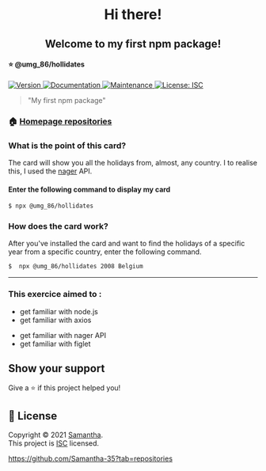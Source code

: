 <h1 align="center"> Hi there!</h1> 
<h2 align="center"> Welcome to my first npm package!</br>
<h4> ⭐️ @umg_86/hollidates</h4>
<p>
  <a href="https://www.npmjs.com/package/@umg_86/hollidates" target="_blank">
    <img alt="Version" src="https://img.shields.io/npm/v/@umg_86/hollidates.svg">
  </a>
  <a href="https://github.com/Samantha-35/CLI#readme" target="_blank">
    <img alt="Documentation" src="https://img.shields.io/badge/documentation-yes-brightgreen.svg" />
  </a>
  <a href="https://github.com/Samantha-35/CLI/graphs/commit-activity" target="_blank">
    <img alt="Maintenance" src="https://img.shields.io/badge/Maintained%3F-yes-green.svg" />
  </a>
  <a href="https://github.com/Samantha-35/CLI/blob/master/LICENSE" target="_blank">
    <img alt="License: ISC" src="https://img.shields.io/github/license/Samantha-35/@umg_86/hollidates" />
  </a>
</p>

> &#34;My first npm package&#34;

### 🏠 [Homepage repositories](https://github.com/Samantha-35?tab=repositories)

### What is the point of this card?
The card will show you all the holidays from, almost, any country. I to realise this, I used the [nager](https://date.nager.at/) API.

#### Enter the following command to display my card

```sh
$ npx @umg_86/hollidates
```


<!-- ## Author

👤 **Samantha**

* Github: [@Samantha-35](https://github.com/Samantha-35) -->



### How does the card work?

After you've installed the card and want to find the holidays of a specific year from a specific country, enter the following command.

```sh
$  npx @umg_86/hollidates 2008 Belgium
```
***
### This exercice aimed to :
* get familiar with node.js
* get familiar with axios
- get familiar with nager API
- get familiar with figlet


## Show your support

Give a ⭐️ if this project helped you!

## 📝 License

Copyright © 2021 [Samantha](https://github.com/Samantha-35).<br />
This project is [ISC](https://github.com/Samantha-35/CLI/blob/master/LICENSE) licensed.




https://github.com/Samantha-35?tab=repositories